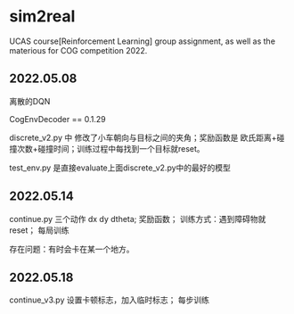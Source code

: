 # sim2real
UCAS course[Reinforcement Learning] group assignment, as well as  the materious for COG competition 2022.

## 2022.05.08
离散的DQN

CogEnvDecoder == 0.1.29

discrete_v2.py 中 修改了小车朝向与目标之间的夹角；奖励函数是 欧氏距离+碰撞次数+碰撞时间；训练过程中每找到一个目标就reset。

test_env.py 是直接evaluate上面discrete_v2.py中的最好的模型

## 2022.05.14

continue.py 三个动作 dx  dy  dtheta; 奖励函数； 训练方式：遇到障碍物就reset； 每局训练

存在问题：有时会卡在某一个地方。

## 2022.05.18

continue_v3.py 设置卡顿标志，加入临时标志； 每步训练


